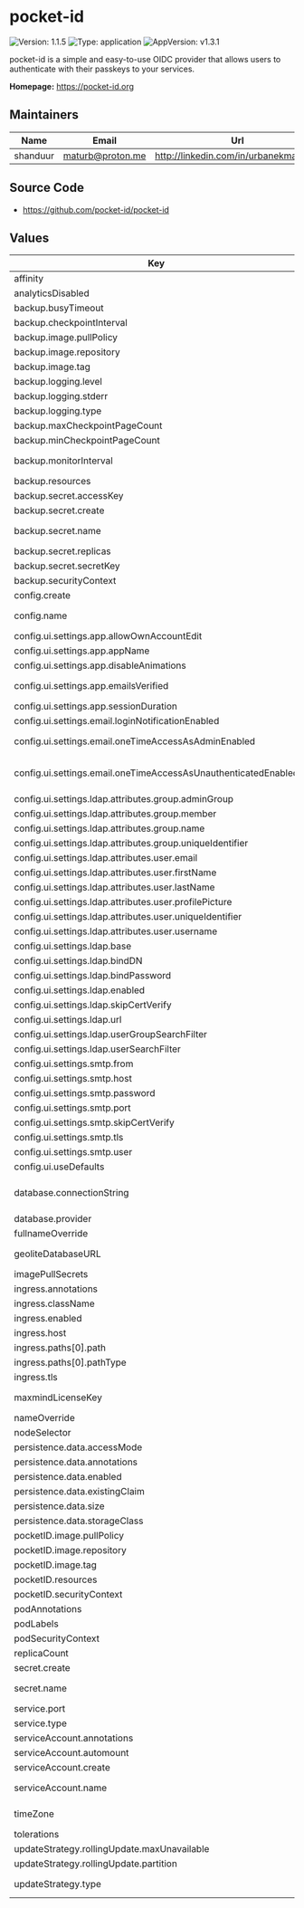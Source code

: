 # pocket-id

![Version: 1.1.5](https://img.shields.io/badge/Version-1.1.5-informational?style=flat) ![Type: application](https://img.shields.io/badge/Type-application-informational?style=flat) ![AppVersion: v1.3.1](https://img.shields.io/badge/AppVersion-v1.3.1-informational?style=flat)

pocket-id is a simple and easy-to-use OIDC provider that allows users to authenticate
with their passkeys to your services.

**Homepage:** <https://pocket-id.org>

## Maintainers

| Name | Email | Url |
| ---- | ------ | --- |
| shanduur | <maturb@proton.me> | <http://linkedin.com/in/urbanekmateusz> |

## Source Code

* <https://github.com/pocket-id/pocket-id>

## Values

| Key | Type | Default | Description |
|-----|------|---------|-------------|
| affinity | object | `{}` | Affinity settings for the pods. |
| analyticsDisabled | bool | `false` | Specifies if the server should send heartbeat to Pocket-ID for analytic purposes. |
| backup.busyTimeout | string | `"1s"` | Busy timeout, if empty, default is used. |
| backup.checkpointInterval | string | `"1m"` | Interval between checkpoints in Go duration format. If empty, default is used. |
| backup.image.pullPolicy | string | `"IfNotPresent"` | Image pull policy. |
| backup.image.repository | string | `"docker.io/litestream/litestream"` | Registry and repository for the litestream image. |
| backup.image.tag | string | `"0.3.13"` | Tag for the image. |
| backup.logging.level | string | `"INFO"` | Logging level. Options: DEBUG, INFO, WARNING, ERROR |
| backup.logging.stderr | bool | `false` | Whether to log to stderr (default is stdout) |
| backup.logging.type | string | `"text"` | Logging format. Options: text or json |
| backup.maxCheckpointPageCount | int | `10000` | Maximum number of pages processed during a checkpoint. |
| backup.minCheckpointPageCount | int | `1000` | Minimum number of pages to trigger a checkpoint. |
| backup.monitorInterval | string | `"1s"` | Interval for monitoring in Go duration format (e.g. "30s"). If empty, default is used. |
| backup.resources | object | `{}` |  |
| backup.secret.accessKey | string | `""` | Primary S3 access key. |
| backup.secret.create | bool | `true` | Specifies whether a secret should be created. |
| backup.secret.name | string | `""` | Specifies name of a secret used to configure the pocket-id. If not filled, uses full name. |
| backup.secret.replicas | list | `[]` |  |
| backup.secret.secretKey | string | `""` | Primary S3 secret key. |
| backup.securityContext | object | `{}` |  |
| config.create | bool | `true` | Specifies whether a config map should be created. |
| config.name | string | `""` | Specifies name of a config map used to configure the pocket-id. If not filled, uses full name. |
| config.ui.settings.app.allowOwnAccountEdit | bool | `true` | Whether users can edit their own account details |
| config.ui.settings.app.appName | string | `"Pocket ID"` | The name of the application to be displayed in the UI |
| config.ui.settings.app.disableAnimations | bool | `false` | Whether to disable animations in the Admin UI |
| config.ui.settings.app.emailsVerified | bool | `false` | Whether the user's email is pre-marked as verified for OIDC clients (typically used for testing) |
| config.ui.settings.app.sessionDuration | int | `60` | Duration in minutes of a session before the user must sign in again |
| config.ui.settings.email.loginNotificationEnabled | bool | `false` | Whether to send an email notification when a user logs in from a new device |
| config.ui.settings.email.oneTimeAccessAsAdminEnabled | bool | `false` | Whether to allow admins to send one-time access sign-in links to the user's email |
| config.ui.settings.email.oneTimeAccessAsUnauthenticatedEnabled | bool | `false` | Whether to allow unauthenticated users to request one-time access sign-in links sent to the user's email    (note: this reduces security significantly, as anyone with email access can sign in) |
| config.ui.settings.ldap.attributes.group.adminGroup | string | `""` | LDAP attribute for the admin group (used to assign Admin privileges) |
| config.ui.settings.ldap.attributes.group.member | string | `"member"` | LDAP attribute for querying group members |
| config.ui.settings.ldap.attributes.group.name | string | `""` | LDAP attribute for the group's name |
| config.ui.settings.ldap.attributes.group.uniqueIdentifier | string | `""` | LDAP attribute for the unique identifier of the group |
| config.ui.settings.ldap.attributes.user.email | string | `""` | LDAP attribute for the email address of the user |
| config.ui.settings.ldap.attributes.user.firstName | string | `""` | LDAP attribute for the user's first name |
| config.ui.settings.ldap.attributes.user.lastName | string | `""` | LDAP attribute for the user's last name |
| config.ui.settings.ldap.attributes.user.profilePicture | string | `""` | LDAP attribute for the user's profile picture |
| config.ui.settings.ldap.attributes.user.uniqueIdentifier | string | `""` | LDAP attribute for the unique identifier of the user |
| config.ui.settings.ldap.attributes.user.username | string | `""` | LDAP attribute for the username of the user |
| config.ui.settings.ldap.base | string | `""` | LDAP search base DN for queries |
| config.ui.settings.ldap.bindDN | string | `""` | LDAP bind distinguished name (DN) |
| config.ui.settings.ldap.bindPassword | string | `""` | LDAP bind password for authentication |
| config.ui.settings.ldap.enabled | bool | `false` | Whether to enable LDAP authentication |
| config.ui.settings.ldap.skipCertVerify | bool | `false` | Whether to skip LDAP certificate verification (useful for self-signed certificates) |
| config.ui.settings.ldap.url | string | `""` | URL of the LDAP server |
| config.ui.settings.ldap.userGroupSearchFilter | string | `"(objectClass=groupOfNames)"` | LDAP group search filter (default is typically fine for most setups) |
| config.ui.settings.ldap.userSearchFilter | string | `"(objectClass=person)"` | LDAP user search filter (default is typically fine for most setups) |
| config.ui.settings.smtp.from | string | `""` | Sender email address for outgoing emails |
| config.ui.settings.smtp.host | string | `""` | SMTP server hostname used to send outgoing emails |
| config.ui.settings.smtp.password | string | `""` | SMTP password for authentication |
| config.ui.settings.smtp.port | string | `""` | SMTP server port |
| config.ui.settings.smtp.skipCertVerify | bool | `false` | Whether to skip SMTP certificate verification (useful for self-signed certificates) |
| config.ui.settings.smtp.tls | string | `"none"` | TLS option to use for SMTP. Options are 'none', 'starttls', or 'tls' |
| config.ui.settings.smtp.user | string | `""` | SMTP username for authentication |
| config.ui.useDefaults | bool | `true` | Whether to enable default settings for the UI or allow customizations |
| database.connectionString | string | `"file:data/pocket-id.db?_pragma=journal_mode(WAL)&_pragma=busy_timeout(2500)&_txlock=immediate"` | Connection string for the database.    - For sqlite: file:data/pocket-id.db?_pragma=journal_mode(WAL)&_pragma=busy_timeout(2500)&_txlock=immediate    - For postgres: postgres://user:password@host:port/dbname |
| database.provider | string | `"sqlite"` | Database provider to use. Options: "sqlite" or "postgres". |
| fullnameOverride | string | `""` | Override for the full name. |
| geoliteDatabaseURL | string | `"https://download.maxmind.com/app/geoip_download?edition_id=GeoLite2-City&license_key=%s&suffix=tar.gz"` | URL template to download the MaxMind GeoLite2-City database. `%s` will be replaced with the license key. |
| imagePullSecrets | list | `[]` | Secrets for pulling images. |
| ingress.annotations | object | `{}` | Annotations to add to the ingress. |
| ingress.className | string | `""` | Ingress class name. |
| ingress.enabled | bool | `false` | Specifies whether ingress should be enabled. |
| ingress.host | string | `"pocket-id.example.local"` | Ingress host configuration. |
| ingress.paths[0].path | string | `"/"` |  |
| ingress.paths[0].pathType | string | `"ImplementationSpecific"` |  |
| ingress.tls | list | `[]` | List of TLS configurations for the ingress. |
| maxmindLicenseKey | string | `""` | MaxMind license key used to download the GeoLite2 database. Leave blank to disable download. |
| nameOverride | string | `""` | Override for the name. |
| nodeSelector | object | `{}` | Node selector for the pods. |
| persistence.data.accessMode | string | `"ReadWriteOnce"` | Access mode for the PVC. |
| persistence.data.annotations | object | `{}` | Annotations applied to PVC. |
| persistence.data.enabled | bool | `false` | Enable/disable PVC creation for data. |
| persistence.data.existingClaim | string | `""` | Use an existing PVC if defined, otherwise create one. |
| persistence.data.size | string | `"10Gi"` | Storage size for the PVC. |
| persistence.data.storageClass | string | `""` | Specify the StorageClass (if required). |
| pocketID.image.pullPolicy | string | `"IfNotPresent"` | Image pull policy. |
| pocketID.image.repository | string | `"ghcr.io/pocket-id/pocket-id"` | Registry and repository for the pocket-id image. |
| pocketID.image.tag | string | `"v1.3.1"` | Tag for the image. |
| pocketID.resources | object | `{}` |  |
| pocketID.securityContext | object | `{}` |  |
| podAnnotations | object | `{}` | Annotations to be added to the pods. |
| podLabels | object | `{}` | Labels to be added to the pods. |
| podSecurityContext | object | `{}` |  |
| replicaCount | int | `1` | Number of replicas for the stateful set. |
| secret.create | bool | `true` | Specifies whether a secret should be created. |
| secret.name | string | `""` | Specifies name of a secret used to configure the pocket-id. If not filled, uses full name. |
| service.port | int | `80` | Service port. |
| service.type | string | `"ClusterIP"` | Service type. |
| serviceAccount.annotations | object | `{}` | Annotations to add to the service account. |
| serviceAccount.automount | bool | `true` | Automatically mount a ServiceAccount's API credentials. |
| serviceAccount.create | bool | `true` | Specifies whether a service account should be created. |
| serviceAccount.name | string | `""` | The name of the service account to use. If not set and create is true, a name is generated using the fullname template. |
| timeZone | string | `"Etc/UTC"` | Specifies the time zone to be used by the application. Use a valid IANA time zone string (e.g., "Etc/UTC", "America/New_York"). |
| tolerations | list | `[]` | Tolerations for the pods. |
| updateStrategy.rollingUpdate.maxUnavailable | string | `"100%"` |  |
| updateStrategy.rollingUpdate.partition | int | `0` |  |
| updateStrategy.type | string | `"RollingUpdate"` | The deployment strategy to use to replace existing pods with new ones. Options: "RollingUpdate" or "OnDelete". |

